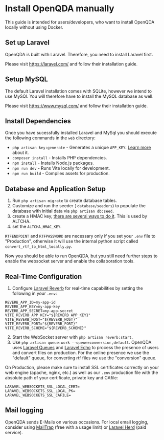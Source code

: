 # Install OpenQDA manually

This guide is intended for users/developers, who want to install OpenQDA locally without using Docker.


## Set up Laravel

OpenQDA is built with Laravel.
Therefore, you need to install Laravel first.

Please visit https://laravel.com/ and follow their installation guide.

## Setup MySQL

The default Laravel installation comes with SQLite, however
we intend to use MySQl. You will therefore have to install
the MySQL database as well.

Please visit https://www.mysql.com/ and follow their installation guide.

## Install Dependencies

Once you have sucessfully installed Laravel and MySql you should
execute the following commands in the `web` directory:

- `php artisan key:generate` - Generates a unique `APP_KEY`. [Learn more](https://medium.com/@kirinyetbrian/unlocking-the-importance-of-laravels-app-key-protecting-your-application-s-security-and-1302b98e4e72) about it.
- `composer install` - Installs PHP dependencies.
- `npm install` - Installs Node.js packages.
- `npm run dev` - Runs Vite locally for development.
- `npm run build` - Compiles assets for production.

## Database and Application Setup
1. Run `php artisan migrate` to create database tables.
2. Customize and run the seeder ( `database/seeders`) to populate the database with initial data via `php artisan db:seed`.
3. create a HMAC key, [there are several ways to do it](https://unix.stackexchange.com/questions/610039/how-to-do-hmacsha256-using-openssl-from-terminal). This is used by ALTCHA.
4. set the `ALTCHA_HMAC_KEY`.

`RTFENDPOINT` and `RTFPASSWORD` are necessary only if you set your `.env` file to "Production", otherwise it will use the internal python script called `convert_rtf_to_html_locally.py`.

Now you should be able to run OpenQDA, but you still need further steps to enable the websocket server and enable the collaboration tools.

## Real-Time Configuration
1. Configure [Laravel Reverb](https://reverb.laravel.com/) for real-time capabilities by setting the following in your `.env`:
```
REVERB_APP_ID=my-app-id
REVERB_APP_KEY=my-app-key
REVERB_APP_SECRET=my-app-secret
VITE_REVERB_APP_KEY="${REVERB_APP_KEY}"
VITE_REVERB_HOST="${REVERB_HOST}"
VITE_REVERB_PORT="${REVERB_PORT}"
VITE_REVERB_SCHEME="${REVERB_SCHEME}"
```
2. Start the WebSocket server with `php artisan reverb:start`.
3. Use `php artisan queue:work --queue=conversion,default`.
   OpenQDA uses [Laravel Queues](https://laravel.com/docs/11.x/queues) and [Laravel Echo](https://github.com/laravel/echo) to process the presence of users and convert files on production.
   For the online presence we use the "default" queue, for converting rtf files we use the "conversion" queue.

On Production, please make sure to install SSL certificates correctly on your web engine (apache, nginx, etc.) as well as our `.env` production file with the absolute path of your certificate, private key and CAfile:

```
LARAVEL_WEBSOCKETS_SSL_LOCAL_CERT=
LARAVEL_WEBSOCKETS_SSL_LOCAL_PK=
LARAVEL_WEBSOCKETS_SSL_CAFILE=
```


## Mail logging

OpenQDA sends E-Mails on various occasions.
For local email logging, consider using [MailTrap](https://mailtrap.io/) (free with a usage limit)
or [Laravel Herd](https://herd.laravel.com/) (paid service).
